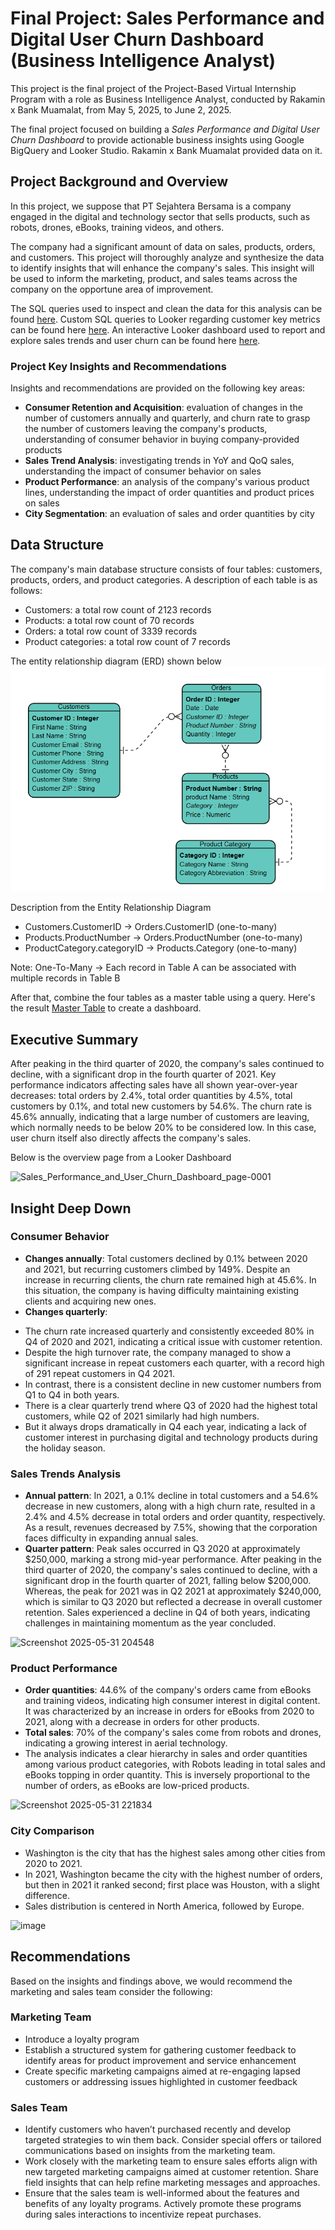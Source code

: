 # Final Project: Sales Performance and Digital User Churn Dashboard (Business Intelligence Analyst)

This project is the final project of the Project-Based Virtual Internship Program with a role as Business Intelligence Analyst, conducted by Rakamin x Bank Muamalat, from May 5, 2025, to June 2, 2025. 

The final project focused on building a _Sales Performance and Digital User Churn Dashboard_ to provide actionable business insights using Google BigQuery and Looker Studio. Rakamin x Bank Muamalat provided data on it. 

## Project Background and Overview
In this project, we suppose that PT Sejahtera Bersama is a company engaged in the digital and technology sector that sells products, such as robots, drones, eBooks, training videos, and others. 

The company had a significant amount of data on sales, products, orders, and customers. This project will thoroughly analyze and synthesize the data to identify insights that will enhance the company's sales. This insight will be used to inform the marketing, product, and sales teams across the company on the opportune area of improvement.

The SQL queries used to inspect and clean the data for this analysis can be found [here](https://github.com/ATHIFAHS/BI-Analyst-Project-1/blob/784adb1cf0eaab6d85b31f78641e9d06d0bcd62c/BI%20Analyst%20Project%20Query.sql). Custom SQL queries to Looker regarding customer key metrics can be found here [here](https://github.com/ATHIFAHS/BI-Analyst-Project-1/blob/d6bfa95e4b2ba9c135d08ce29b2b1790f58be105/Custom%20Query%20on%20Looker.txt). An interactive Looker dashboard used to report and explore sales trends and user churn can be found here [here](https://github.com/ATHIFAHS/BI-Analyst-Project-1/blob/97dfa8954f142bfbba062c7e86674e2ec9e834ef/Sales%20Performance%20and%20Digitals%20User%20Churn%20Dashboard.pdf).

### Project Key Insights and Recommendations
Insights and recommendations are provided on the following key areas:
- **Consumer Retention and Acquisition**: evaluation of changes in the number of customers annually and quarterly, and churn rate to grasp the number of customers leaving the company's products, understanding of consumer behavior in buying company-provided products
- **Sales Trend Analysis**: investigating trends in YoY and QoQ sales, understanding the impact of consumer behavior on sales
- **Product Performance**: an analysis of the company's various product lines, understanding the impact of order quantities and product prices on sales  
- **City Segmentation**: an evaluation of sales and order quantities by city

## Data Structure
The company's main database structure consists of four tables: customers, products, orders, and product categories. A description of each table is as follows:
- Customers: a total row count of 2123 records
- Products: a total row count of 70 records
- Orders: a total row count of 3339 records
- Product categories: a total row count of 7 records

The entity relationship diagram (ERD) shown below
![image alt](https://github.com/ATHIFAHS/BI-Analyst-Project-1/blob/3024ace79d2bd0aecf468381cdbaf07029911d97/ERD.png)

Description from the Entity Relationship Diagram
- Customers.CustomerID → Orders.CustomerID (one-to-many)
- Products.ProductNumber → Orders.ProductNumber (one-to-many)
- ProductCategory.categoryID → Products.Category (one-to-many)

Note: One-To-Many → Each record in Table A can be associated with multiple records in Table B

After that, combine the four tables as a master table using a query. Here's the result [Master Table](https://github.com/ATHIFAHS/BI-Analyst-Project-1/blob/40029726a4b9d022bc6a1a6ad8d10ebab8c31220/master%20table.csv) to create a dashboard.

## Executive Summary
After peaking in the third quarter of 2020, the company's sales continued to decline, with a significant drop in the fourth quarter of 2021. Key performance indicators affecting sales have all shown year-over-year decreases: total orders by 2.4%, total order quantities by 4.5%, total customers by 0.1%, and total new customers by 54.6%. The churn rate is 45.6% annually, indicating that a large number of customers are leaving, which normally needs to be below 20% to be considered low.  In this case, user churn itself also directly affects the company's sales. 

Below is the overview page from a Looker Dashboard 

![Sales_Performance_and_User_Churn_Dashboard_page-0001](https://github.com/user-attachments/assets/e9f05ec3-52aa-4c52-97b5-783309b8f754)

## Insight Deep Down
### Consumer Behavior 
* **Changes annually**: Total customers declined by 0.1% between 2020 and 2021, but recurring customers climbed by 149%. Despite an increase in recurring clients, the churn rate remained high at 45.6%. In this situation, the company is having difficulty maintaining existing clients and acquiring new ones.
* **Changes quarterly**:
- The churn rate increased quarterly and consistently exceeded 80% in Q4 of 2020 and 2021, indicating a critical issue with customer retention.
- Despite the high turnover rate, the company managed to show a significant increase in repeat customers each quarter, with a record high of 291 repeat customers in Q4 2021.
- In contrast, there is a consistent decline in new customer numbers from Q1 to Q4 in both years.
- There is a clear quarterly trend where Q3 of 2020 had the highest total customers, while Q2 of 2021 similarly had high numbers.
- But it always drops dramatically in Q4 each year, indicating a lack of customer interest in purchasing digital and technology products during the holiday season.

### Sales Trends Analysis
- **Annual pattern**: In 2021, a 0.1% decline in total customers and a 54.6% decrease in new customers, along with a high churn rate, resulted in a 2.4% and 4.5% decrease in total orders and order quantity, respectively. As a result, revenues decreased by 7.5%, showing that the corporation faces difficulty in expanding annual sales. 
- **Quarter pattern**: Peak sales occurred in Q3 2020 at approximately $250,000, marking a strong mid-year performance. After peaking in the third quarter of 2020, the company's sales continued to decline, with a significant drop in the fourth quarter of 2021, falling below $200,000. Whereas, the peak for 2021 was in Q2 2021 at approximately $240,000, which is similar to Q3 2020 but reflected a decrease in overall customer retention. Sales experienced a decline in Q4 of both years, indicating challenges in maintaining momentum as the year concluded. 

![Screenshot 2025-05-31 204548](https://github.com/user-attachments/assets/b2cfc954-9aa0-4365-ae98-11912c9f2cb3)

### Product Performance
- **Order quantities**: 44.6% of the company's orders came from eBooks and training videos, indicating high consumer interest in digital content. It was characterized by an increase in orders for eBooks from 2020 to 2021, along with a decrease in orders for other products. 
- **Total sales**: 70% of the company's sales come from robots and drones, indicating a growing interest in aerial technology. 
- The analysis indicates a clear hierarchy in sales and order quantities among various product categories, with Robots leading in total sales and eBooks topping in order quantity. This is inversely proportional to the number of orders, as eBooks are low-priced products.

![Screenshot 2025-05-31 221834](https://github.com/user-attachments/assets/0ed1f422-d51f-4764-ab48-fe3ebcaf3691) 

### City Comparison
- Washington is the city that has the highest sales among other cities from 2020 to 2021.
- In 2021, Washington became the city with the highest number of orders, but then in 2021 it ranked second; first place was Houston, with a slight difference.
- Sales distribution is centered in North America, followed by Europe.

![image](https://github.com/user-attachments/assets/48eee747-90c3-4a7f-b6e0-31e61f407361)

## Recommendations
Based on the insights and findings above, we would recommend the marketing and sales team consider the following:
### Marketing Team
- Introduce a loyalty program
- Establish a structured system for gathering customer feedback to identify areas for product improvement and service enhancement
- Create specific marketing campaigns aimed at re-engaging lapsed customers or addressing issues highlighted in customer feedback
### Sales Team
- Identify customers who haven’t purchased recently and develop targeted strategies to win them back. Consider special offers or tailored communications based on insights from the marketing team.
- Work closely with the marketing team to ensure sales efforts align with new targeted marketing campaigns aimed at customer retention. Share field insights that can help refine marketing messages and approaches.
- Ensure that the sales team is well-informed about the features and benefits of any loyalty programs. Actively promote these programs during sales interactions to incentivize repeat purchases.
